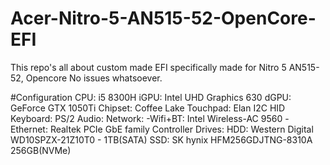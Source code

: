 # Acer-Nitro-5-AN515-52-OpenCore-EFI
This repo's all about custom made EFI specifically made for Nitro 5 AN515-52, Opencore
No issues whatsoever.

#Configuration
	CPU: i5 8300H
	iGPU: Intel UHD Graphics 630
	dGPU: GeForce GTX 1050Ti
	Chipset: Coffee Lake
	Touchpad: Elan I2C HID
	Keyboard: PS/2 
	Audio: 
	Network: 
		-Wifi+BT: Intel Wireless-AC 9560
		-Ethernet: Realtek PCIe GbE family Controller
	Drives:
		HDD: Western Digital WD10SPZX-21Z10T0 - 1TB(SATA)
		SSD: SK hynix HFM256GDJTNG-8310A 256GB(NVMe)
